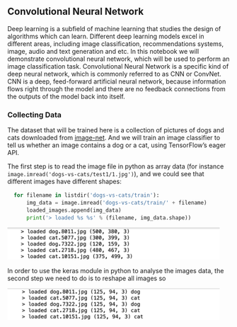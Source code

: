 ## Convolutional Neural Network

Deep learning is a subfield of machine learning that studies the design of algorithms which can learn. 
Different deep learning models excel in different areas, including image classification, recommendations systems, image, audio and text generation and etc.
In this notebook we will demonstrate convolutional neural network, which will be used to perform an image classification task.
Convolutional Neural Network is a specific kind of deep neural network, which is commonly referred to as CNN or ConvNet.
CNN is a deep, feed-forward artificial neural network, because information flows right through the model and there are no feedback connections from the outputs of the model back into itself.


### Collecting Data
 
The dataset that will be trained here is a collection of pictures of dogs and cats downloaded from [image-net](http://www.image-net.org). And we will train an image classifier to tell us whether an image contains a dog or a cat, using TensorFlow’s eager API.
 
The first step is to read the image file in python as array data (for instance `image.imread('dogs-vs-cats/test1/1.jpg')`), and we could see that different images have different shapes:

```python
  for filename in listdir('dogs-vs-cats/train'):
      img_data = image.imread('dogs-vs-cats/train/' + filename)
      loaded_images.append(img_data)
      print('> loaded %s %s' % (filename, img_data.shape))
```   

<img src="images/different-shapes.png" width="480">


In order to use the keras module in python to analyse the images data, the second step we need to do is to reshape all images so 


<img src="images/same-size.png" width="480">

